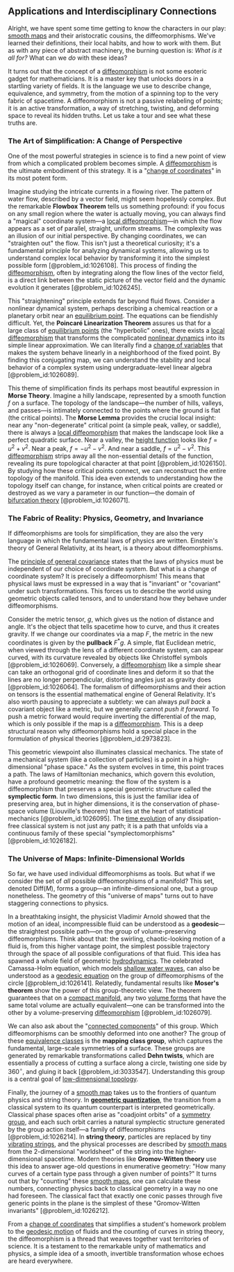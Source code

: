 ## Applications and Interdisciplinary Connections

Alright, we have spent some time getting to know the characters in our play: [smooth maps](@article_id:203236) and their aristocratic cousins, the diffeomorphisms. We've learned their definitions, their local habits, and how to work with them. But as with any piece of abstract machinery, the burning question is: *What is it all for?* What can we *do* with these ideas?

It turns out that the concept of a [diffeomorphism](@article_id:146755) is not some esoteric gadget for mathematicians. It is a master key that unlocks doors in a startling variety of fields. It is the language we use to describe change, equivalence, and symmetry, from the motion of a spinning top to the very fabric of spacetime. A diffeomorphism is not a passive relabeling of points; it is an active transformation, a way of stretching, twisting, and deforming space to reveal its hidden truths. Let us take a tour and see what these truths are.

### The Art of Simplification: A Change of Perspective

One of the most powerful strategies in science is to find a new point of view from which a complicated problem becomes simple. A [diffeomorphism](@article_id:146755) is the ultimate embodiment of this strategy. It is a "[change of coordinates](@article_id:272645)" in its most potent form.

Imagine studying the intricate currents in a flowing river. The pattern of water flow, described by a vector field, might seem hopelessly complex. But the remarkable **Flowbox Theorem** tells us something profound: if you focus on any small region where the water is actually moving, you can always find a "magical" coordinate system—a [local diffeomorphism](@article_id:203035)—in which the flow appears as a set of parallel, straight, uniform streams. The complexity was an illusion of our initial perspective. By changing coordinates, we can "straighten out" the flow. This isn't just a theoretical curiosity; it's a fundamental principle for analyzing dynamical systems, allowing us to understand complex local behavior by transforming it into the simplest possible form [@problem_id:1026108]. This process of finding the [diffeomorphism](@article_id:146755), often by integrating along the flow lines of the vector field, is a direct link between the static picture of the vector field and the dynamic evolution it generates [@problem_id:1026245].

This "straightening" principle extends far beyond fluid flows. Consider a nonlinear dynamical system, perhaps describing a chemical reaction or a planetary orbit near an [equilibrium point](@article_id:272211). The equations can be fiendishly difficult. Yet, the **Poincaré Linearization Theorem** assures us that for a large class of [equilibrium points](@article_id:167009) (the "hyperbolic" ones), there exists a [local diffeomorphism](@article_id:203035) that transforms the complicated [nonlinear dynamics](@article_id:140350) into its simple linear approximation. We can literally find a [change of variables](@article_id:140892) that makes the system behave linearly in a neighborhood of the fixed point. By finding this conjugating map, we can understand the stability and local behavior of a complex system using undergraduate-level linear algebra [@problem_id:1026089].

This theme of simplification finds its perhaps most beautiful expression in **Morse Theory**. Imagine a hilly landscape, represented by a smooth function $f$ on a surface. The topology of the landscape—the number of hills, valleys, and passes—is intimately connected to the points where the ground is flat (the critical points). The **Morse Lemma** provides the crucial local insight: near any "non-degenerate" critical point (a simple peak, valley, or saddle), there is always a [local diffeomorphism](@article_id:203035) that makes the landscape look like a perfect quadratic surface. Near a valley, the [height function](@article_id:271499) looks like $f = u^2 + v^2$. Near a peak, $f = -u^2 - v^2$. And near a saddle, $f = u^2 - v^2$. This [diffeomorphism](@article_id:146755) strips away all the non-essential details of the function, revealing its pure topological character at that point [@problem_id:1026150]. By studying how these critical points connect, we can reconstruct the entire topology of the manifold. This idea even extends to understanding how the topology itself can change, for instance, when critical points are created or destroyed as we vary a parameter in our function—the domain of [bifurcation theory](@article_id:143067) [@problem_id:1026071].

### The Fabric of Reality: Physics, Geometry, and Invariance

If diffeomorphisms are tools for simplification, they are also the very language in which the fundamental laws of physics are written. Einstein's theory of General Relativity, at its heart, is a theory about diffeomorphisms.

The [principle of general covariance](@article_id:157144) states that the laws of physics must be independent of our choice of coordinate system. But what is a change of coordinate system? It is precisely a diffeomorphism! This means that physical laws must be expressed in a way that is "invariant" or "covariant" under such transformations. This forces us to describe the world using geometric objects called tensors, and to understand how they behave under diffeomorphisms.

Consider the metric tensor, $g$, which gives us the notion of distance and angle. It's the object that tells spacetime how to curve, and thus it creates gravity. If we change our coordinates via a map $F$, the metric in the new coordinates is given by the **pullback** $F^*g$. A simple, flat Euclidean metric, when viewed through the lens of a different coordinate system, can appear curved, with its curvature revealed by objects like Christoffel symbols [@problem_id:1026069]. Conversely, a [diffeomorphism](@article_id:146755) like a simple shear can take an orthogonal grid of coordinate lines and deform it so that the lines are no longer perpendicular, distorting angles just as gravity does [@problem_id:1026064]. The formalism of diffeomorphisms and their action on tensors is the essential mathematical engine of General Relativity. It's also worth pausing to appreciate a subtlety: we can always *pull back* a covariant object like a metric, but we generally cannot *push it forward*. To push a metric forward would require inverting the differential of the map, which is only possible if the map is a [diffeomorphism](@article_id:146755). This is a deep structural reason why diffeomorphisms hold a special place in the formulation of physical theories [@problem_id:2973823].

This geometric viewpoint also illuminates classical mechanics. The state of a mechanical system (like a collection of particles) is a point in a high-dimensional "phase space." As the system evolves in time, this point traces a path. The laws of Hamiltonian mechanics, which govern this evolution, have a profound geometric meaning: the flow of the system is a diffeomorphism that preserves a special geometric structure called the **symplectic form**. In two dimensions, this is just the familiar idea of preserving area, but in higher dimensions, it is the conservation of phase-space volume (Liouville's theorem) that lies at the heart of statistical mechanics [@problem_id:1026095]. The [time evolution](@article_id:153449) of any dissipation-free classical system is not just any path; it is a path that unfolds via a continuous family of these special "symplectomorphisms" [@problem_id:1026182].

### The Universe of Maps: Infinite-Dimensional Worlds

So far, we have used individual diffeomorphisms as tools. But what if we consider the set of *all* possible diffeomorphisms of a manifold? This set, denoted $\mathrm{Diff}(M)$, forms a group—an infinite-dimensional one, but a group nonetheless. The geometry of this "universe of maps" turns out to have staggering connections to physics.

In a breathtaking insight, the physicist Vladimir Arnold showed that the motion of an ideal, incompressible fluid can be understood as a **geodesic**—the straightest possible path—on the group of volume-preserving diffeomorphisms. Think about that: the swirling, chaotic-looking motion of a fluid is, from this higher vantage point, the simplest possible trajectory through the space of all possible configurations of that fluid. This idea has spawned a whole field of geometric [hydrodynamics](@article_id:158377). The celebrated Camassa-Holm equation, which models [shallow water waves](@article_id:266737), can also be understood as a [geodesic equation](@article_id:136061) on the group of diffeomorphisms of the circle [@problem_id:1026141]. Relatedly, fundamental results like **Moser's theorem** show the power of this group-theoretic view. The theorem guarantees that on a [compact manifold](@article_id:158310), any two [volume forms](@article_id:202506) that have the same total volume are actually equivalent—one can be transformed into the other by a volume-preserving [diffeomorphism](@article_id:146755) [@problem_id:1026079].

We can also ask about the "[connected components](@article_id:141387)" of this group. Which diffeomorphisms can be smoothly deformed into one another? The group of these [equivalence classes](@article_id:155538) is the **mapping class group**, which captures the fundamental, large-scale symmetries of a surface. These groups are generated by remarkable transformations called **Dehn twists**, which are essentially a process of cutting a surface along a circle, twisting one side by $360^\circ$, and gluing it back [@problem_id:3033547]. Understanding this group is a central goal of [low-dimensional topology](@article_id:145004).

Finally, the journey of a [smooth map](@article_id:159870) takes us to the frontiers of quantum physics and string theory. In **[geometric quantization](@article_id:158680)**, the transition from a classical system to its quantum counterpart is interpreted geometrically. Classical phase spaces often arise as "coadjoint orbits" of a [symmetry group](@article_id:138068), and each such orbit carries a natural symplectic structure generated by the group action itself—a family of diffeomorphisms [@problem_id:1026214]. In **string theory**, particles are replaced by tiny [vibrating strings](@article_id:168288), and the physical processes are described by [smooth maps](@article_id:203236) from the 2-dimensional "worldsheet" of the string into the higher-dimensional spacetime. Modern theories like **Gromov-Witten theory** use this idea to answer age-old questions in enumerative geometry: "How many curves of a certain type pass through a given number of points?" It turns out that by "counting" these [smooth maps](@article_id:203236), one can calculate these numbers, connecting physics back to classical geometry in a way no one had foreseen. The classical fact that exactly one conic passes through five generic points in the plane is the simplest of these "Gromov-Witten invariants" [@problem_id:1026212].

From a [change of coordinates](@article_id:272645) that simplifies a student's homework problem to the [geodesic motion](@article_id:189137) of fluids and the counting of curves in string theory, the diffeomorphism is a thread that weaves together vast territories of science. It is a testament to the remarkable unity of mathematics and physics, a simple idea of a smooth, invertible transformation whose echoes are heard everywhere.